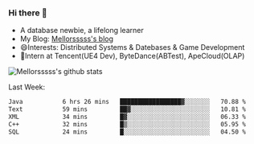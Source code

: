 ### Hi there 👋

- A database newbie, a lifelong learner
- My Blog: [Mellorsssss's blog](https://mellorsssss.com/)
- 😄Interests: Distributed Systems & Datebases & Game Development
- 🤔Intern at Tencent(UE4 Dev), ByteDance(ABTest), ApeCloud(OLAP)


![Mellorsssss's github stats](https://github-readme-stats-mellorsssss.vercel.app/api?username=Mellorsssss&show_icons=true&theme=radical)

<!-- ![Top Langs](https://github-readme-stats.vercel.app/api/top-langs/?username=anuraghazra&hide=javascript,html,typescript,css,glsl) -->

<!--
**Mellorsssss/Mellorsssss** is a ✨ _special_ ✨ repository because its `README.md` (this file) appears on your GitHub profile.

Here are some ideas to get you started:

- 🔭 I’m currently working on ...
- 🌱 I’m currently learning ...
- 👯 I’m looking to collaborate on ...
- 🤔 I’m looking for help with ...
- 💬 Ask me about ...
- 📫 How to reach me: ...
- 😄 Pronouns: ...
- ⚡ Fun fact: ...
-->

Last Week:
<!--START_SECTION:waka-->

```txt
Java           6 hrs 26 mins   █████████████████▓░░░░░░░   70.88 %
Text           59 mins         ██▓░░░░░░░░░░░░░░░░░░░░░░   10.81 %
XML            34 mins         █▓░░░░░░░░░░░░░░░░░░░░░░░   06.33 %
C++            32 mins         █▒░░░░░░░░░░░░░░░░░░░░░░░   05.95 %
SQL            24 mins         █░░░░░░░░░░░░░░░░░░░░░░░░   04.50 %
```

<!--END_SECTION:waka-->
